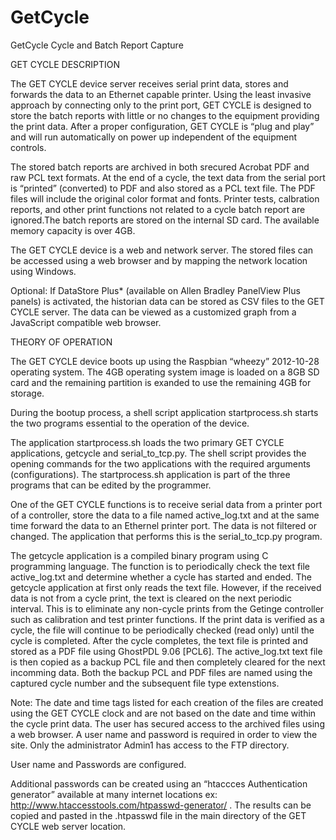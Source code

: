 GetCycle
========

GetCycle Cycle and Batch Report Capture

GET CYCLE DESCRIPTION

The GET CYCLE device server receives serial print data, stores and forwards the data to an
Ethernet capable printer. Using the least invasive approach by connecting only to the print port,
GET CYCLE is designed to store the batch reports with little or no changes to the equipment providing the print data. After a proper configuration, GET CYCLE is “plug and play” and will run automatically on power up
independent of the equipment controls.

The stored batch reports are archived in both srecured Acrobat PDF and raw PCL text formats. At the end of a
cycle, the text data from the serial port is “printed” (converted) to PDF and also stored as a PCL
text file. The PDF files will include the original color format and fonts. Printer tests, calbration
reports, and other print functions not related to a cycle batch report are ignored.The batch reports
are stored on the internal SD card. The available memory capacity is over 4GB.

The GET CYCLE device is a web and network server. The stored files can be accessed using a
web browser and by mapping the network location using Windows.

Optional: If DataStore Plus* (available on Allen Bradley PanelView Plus panels) is activated, the
historian data can be stored as CSV files to the GET CYCLE server. The data can be viewed as a
customized graph from a JavaScript compatible web browser.




THEORY OF OPERATION

The GET CYCLE device boots up using the Raspbian “wheezy” 2012-10-28 operating system.
The 4GB operating system image is loaded on a 8GB SD card and the remaining partition is exanded to use the remaining 4GB for storage. 

During the bootup process, a shell script application startprocess.sh starts the two programs essential to the operation of the device.

The application startprocess.sh loads the two primary GET CYCLE applications, getcycle and
serial_to_tcp.py. The shell script provides the opening commands for the two applications with
the required arguments (configurations). The startprocess.sh application is part of the three
programs that can be edited by the programmer.

One of the GET CYCLE functions is to receive serial data from a printer port of a controller, store the data to a file named active_log.txt and at the same time forward the data to an Ethernel printer port. The data is not filtered or changed. The application that performs this is the serial_to_tcp.py program.

The getcycle application is a compiled binary program using C programming language. The
function is to periodically check the text file active_log.txt and determine whether a cycle has
started and ended. The getcycle application at first only reads the text file. However, if the
received data is not from a cycle print, the text is cleared on the next periodic interval. This is to
eliminate any non-cycle prints from the Getinge controller such as calibration and test printer
functions. If the print data is verified as a cycle, the file will continue to be periodically checked
(read only) until the cycle is completed. After the cycle completes, the text file is printed and
stored as a PDF file using GhostPDL 9.06 [PCL6]. The active_log.txt text file is then
copied as a backup PCL file and then completely cleared for the next incomming data. Both the
backup PCL and PDF files are named using the captured cycle number and the subsequent file
type extenstions.

Note: The date and time tags listed for each creation of the files are created using the GET
CYCLE clock and are not based on the date and time within the cycle print data.
The user has secured access to the archived files using a web browser. A user name and
password is required in order to view the site. Only the administrator Admin1 has access to the
FTP directory.

User name and Passwords are configured.

Additional passwords can be created using an “htaccces Authentication generator” available at
many internet locations ex: http://www.htaccesstools.com/htpasswd-generator/ . The results can
be copied and pasted in the .htpasswd file in the main directory of the GET CYCLE web server
location.
